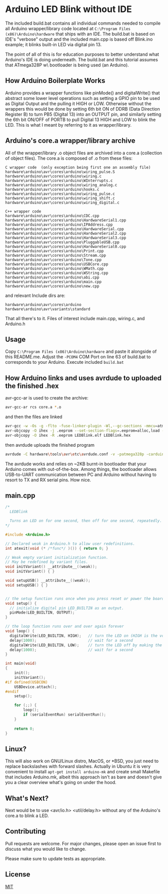 # Arduino LED Blink without IDE

The included build.bat contains all individual commands needed to compile all Arduino wrapper/library code located at ```C:\Program Files (x86)\Arduino\hardware``` that ships with an IDE. The build.bat is based on IDE's "verbose" output and the included main.cpp is based off Blink.ino example; it blinks built-in LED via digital pin 13.

The point of all of this is for education purposes to better understand what Arduino's IDE is doing underneath. The build.bat and this tutorial assumes that ATmega328P w\ bootloader is being used (an Arduino).

## How Arduino Boilerplate Works

Arduino provides a wrapper functions like pinMode() and digitalWrite() that abstract some lower level operations such as setting a GPIO pin to be used as Digital Output and the pulling it HIGH or LOW. Otherwise without the wrappers this would be done by setting 6th bit ON of DDRB (Data Direction Register B) to turn PB5 (Digital 13) into an OUTPUT pin, and similarly setting the 6th bit ON/OFF of PORTB to pull Digital 13 HIGH and LOW to blink the LED. This is what I meant by referring to it as wrapper/library.

## Arduino's core.a wrapper/library archive

All of the wrapper/library .o object files are archived into a core.a (collection of object files). The core.a is composed of .o from these files:
```
C wrapper code  (only exception being first one an assembly file)
hardware\arduino\avr\cores\arduino\wiring_pulse.S
hardware\arduino\avr\cores\arduino\wiring.c
hardware\arduino\avr\cores\arduino\WInterrupts.c
hardware\arduino\avr\cores\arduino\wiring_analog.c
hardware\arduino\avr\cores\arduino\hooks.c
hardware\arduino\avr\cores\arduino\wiring_pulse.c
hardware\arduino\avr\cores\arduino\wiring_shift.c
hardware\arduino\avr\cores\arduino\wiring_digital.c
```
```
C++ wrapper code
hardware\arduino\avr\cores\arduino\CDC.cpp
hardware\arduino\avr\cores\arduino\HardwareSerial1.cpp
hardware\arduino\avr\cores\arduino\IPAddress.cpp
hardware\arduino\avr\cores\arduino\HardwareSerial.cpp
hardware\arduino\avr\cores\arduino\HardwareSerial2.cpp
hardware\arduino\avr\cores\arduino\HardwareSerial3.cpp
hardware\arduino\avr\cores\arduino\PluggableUSB.cpp
hardware\arduino\avr\cores\arduino\HardwareSerial0.cpp
hardware\arduino\avr\cores\arduino\Print.cpp
hardware\arduino\avr\cores\arduino\Stream.cpp
hardware\arduino\avr\cores\arduino\Tone.cpp
hardware\arduino\avr\cores\arduino\USBCore.cpp
hardware\arduino\avr\cores\arduino\WMath.cpp
hardware\arduino\avr\cores\arduino\WString.cpp
hardware\arduino\avr\cores\arduino\abi.cpp
hardware\arduino\avr\cores\arduino\main.cpp
hardware\arduino\avr\cores\arduino\new.cpp
```
and relevant Include dirs are:
```
hardware\arduino\avr\cores\arduino
hardware\arduino\avr\variants\standard
```
That all there's to it. Files of interest include main.cpp, wiring.c, and Arduino.h

## Usage

Copy ```C:\Program Files (x86)\Arduino\hardware``` and paste it alongside of this README.me. Adjust the ```-PCOM4``` COM Port on line 63 of build.bat to corresponds to your Arduino. Execute included ```build.bat```

## How Arduino links and uses avrdude to uploaded the finished .hex
avr-gcc-ar is used to create the archive:
```bash
avr-gcc-ar rcs core.a *.o
```
and then the files are linked
```bash
avr-gcc -w -Os -g -flto -fuse-linker-plugin -Wl,--gc-sections -mmcu=atmega328p -o LEDBlink.elf main.cpp.o core.a -L . -lm
avr-objcopy -O ihex -j .eeprom --set-section-flags=.eeprom=alloc,load --no-change-warnings --change-section-lma .eeprom=0 LEDBlink.elf LEDBlink.eep
avr-objcopy -O ihex -R .eeprom LEDBlink.elf LEDBlink.hex
```
then avrdude uploads the finished program
```bash
avrdude -C hardware\tools\avr\etc\avrdude.conf -v -patmega328p -carduino -PCOM4 -b115200 -D -Uflash:w:LEDBlink.hex:i 
```
The avrdude works and relies on ~2KB burnt-in bootloader that your Arduino comes with out-of-the-box. Among things, the bootloader allows USB-to-UART communication between PC and Arduino without having to resort to TX and RX serial pins. How nice.

## main.cpp
```c
/*
  LEDBlink

  Turns an LED on for one second, then off for one second, repeatedly.
*/

#include <Arduino.h>

// Declared weak in Arduino.h to allow user redefinitions.
int atexit(void (* /*func*/ )()) { return 0; }

// Weak empty variant initialization function.
// May be redefined by variant files.
void initVariant() __attribute__((weak));
void initVariant() { }

void setupUSB() __attribute__((weak));
void setupUSB() { }


// the setup function runs once when you press reset or power the board
void setup() {
  // initialize digital pin LED_BUILTIN as an output.
  pinMode(LED_BUILTIN, OUTPUT);
}

// the loop function runs over and over again forever
void loop() {
  digitalWrite(LED_BUILTIN, HIGH);   // turn the LED on (HIGH is the voltage level)
  delay(1000);                       // wait for a second
  digitalWrite(LED_BUILTIN, LOW);    // turn the LED off by making the voltage LOW
  delay(1000);                       // wait for a second
}

int main(void)
{
	init();
	initVariant();
#if defined(USBCON)
	USBDevice.attach();
#endif
	setup();

	for (;;) {
		loop();
		if (serialEventRun) serialEventRun();
	}
        
	return 0;
}
```

## Linux?
This will also work on GNU/Linux distro, MacOS, or *BSD, you just need to replace backslashes with forward slashes. Actually in Ubuntu it is very convenient to install ```apt-get install arduino-mk``` and create small Makefile that includes Arduino.mk, albeit this approach isn't as bare and doesn't give you a clear overview what's going on under the hood.

## What's Next?
Next would be to use <avr/io.h> <util/delay.h> without any of the Arduino's core.a to blink a LED.

## Contributing
Pull requests are welcome. For major changes, please open an issue first to discuss what you would like to change.

Please make sure to update tests as appropriate.

## License
[MIT](https://choosealicense.com/licenses/mit/)